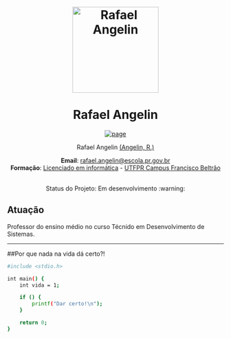<h1 align="center">
  <br>
    <img src="https://raw.githubusercontent.com/RafaAngelin/html/main/perfil.png" alt="Rafael Angelin" width="200"></a>
<br> <br>
Rafael Angelin

  
</h1>
<p align="center">
  <a href="https://github.com/RafaAngelin">
    <img src="https://img.shields.io/badge/Follow-My%20Page-blue" alt="page">
  </a> 
</p>
 
<p align="center">
Rafael Angelin <a href="https://rafaelangelin.com.br" target="_blank">(Angelin, R.)</a>
</p>

<p align="center">
<b>Email</b>: <a href="mailto:rafael.angelin@escola.pr.gov.br" target="_blank">rafael.angelin@escola.pr.gov.br</a> <br>
<b>Formação</b>: <a href="https://portal.utfpr.edu.br/cursos/graduacao/licenciatura/licenciatura-em-informatica" target="_blank">Licenciado em informática</a>
-
<a href="https://portal.utfpr.edu.br/campus/franciscobeltrao" target="_blank">UTFPR Campus Francisco Beltrão</a> <br>
</p>

<p align="center">
<br>
Status do Projeto: Em desenvolvimento :warning:
</p>

## Atuação
Professor do ensino médio no curso Técnido em Desenvolvimento de Sistemas.


<hr>

##Por que nada na vida dá certo?!
```bash
#include <stdio.h>

int main() {
    int vida = 1;

    if () {
        printf("Dar certo!\n");
    }

    return 0;
}
```
